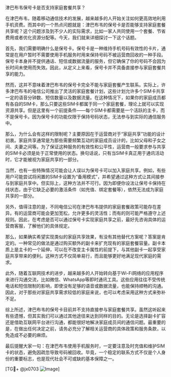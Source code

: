 津巴布韦保号卡是否支持家庭套餐共享？

在津巴布韦，随着移动通信技术的发展，越来越多的人开始关注如何更高效地利用手机资费。而其中的一个热点问题就是：津巴布韦的保号卡是否能够支持家庭套餐共享呢？这个问题涉及到不少人的实际需求，比如一家人共同使用一个套餐、节省费用或者优化资源分配等。今天，我们就来详细探讨一下这个话题。

首先，我们需要明确什么是保号卡。保号卡是一种维持手机号码有效性的卡片，通常是在用户暂时不需要使用手机服务时用来保持号码不被运营商回收的一种手段。保号卡本身并不提供通话、短信或数据流量的服务，但它确保了你的号码不会因为长时间未使用而失效。因此，从定义上来看，保号卡并不具备直接参与家庭套餐共享的能力。

然而，这并不意味着津巴布韦的保号卡完全不能与家庭套餐产生联系。实际上，许多津巴布韦的电信公司推出了灵活的家庭套餐计划，这些计划允许多个SIM卡共享一定的语音分钟数、短信数量以及数据流量。在这种情况下，如果你的家庭成员都有各自的SIM卡，那么只要这些SIM卡都属于同一个家庭套餐，理论上就可以实现资源共享。但是这里有一个前提条件——每个SIM卡都需要是一个活跃的主卡，而不是保号卡。因为保号卡的功能仅限于保持号码状态，无法参与到实际的通信服务中。

那么，为什么会有这样的限制呢？主要原因在于运营商对于“家庭共享”功能的设计初衷。家庭共享通常是为那些需要频繁互动的家庭成员设计的，比如父母和子女之间、夫妻之间等。为了保证这种服务的有效性和公平性，运营商一般要求参与共享的SIM卡必须是处于正常使用的状态。换句话说，只有当SIM卡真正用于通讯活动时，它才能被视为家庭共享的一部分。

当然，也有一些特殊情况可能会让人误以为保号卡可以加入家庭共享。例如，有些用户可能尝试将闲置的SIM卡设置为“备用模式”，并希望通过这种方式让其间接参与到家庭共享中。但实际上，这种方法并不可行。因为即便你设法让保号卡保持在线状态，由于它缺乏必要的激活条件（如充值、绑定套餐等），依然无法成为家庭共享的一部分。

另外，值得注意的是，不同电信公司在津巴布韦提供的家庭套餐政策可能存在差异。有的运营商可能会更加宽松，允许更多的灵活性；而有的则可能严格遵守上述规则。因此，在考虑是否可以通过保号卡实现家庭共享之前，最好先咨询具体的运营商客服，了解他们的具体规定。

那么，如果确实希望实现类似的家庭共享效果，有没有其他替代方案呢？答案是肯定的。一种常见的做法是通过购买额外的副卡来扩充现有的家庭套餐容量。副卡本质上是主卡的一个延伸，可以在不改变主卡属性的前提下，与其他副卡一起享受家庭共享带来的便利。这种方式不仅简单易行，而且能够更好地满足现代家庭的需求。

此外，随着互联网技术的进步，越来越多的人开始转向基于Wi-Fi网络的应用程序来进行沟通交流，比如微信、WhatsApp等即时通讯工具。这些应用往往不受传统电话和短信限制的影响，即使没有足够的语音或数据流量，也能保持顺畅的沟通。因此，对于那些对家庭共享需求较低的家庭来说，也可以考虑采用这种方式来弥补不足。

综上所述，津巴布韦的保号卡目前并不支持直接参与家庭套餐共享。虽然这听起来有些遗憾，但其实我们可以通过其他途径来达到同样的目的。无论是选择副卡扩容还是借助互联网平台进行沟通，都能很好地解决家庭成员间的通信问题。最重要的是，在做出任何决定之前，请务必充分了解相关运营商的具体政策和服务条款，以免造成不必要的麻烦。

最后提醒大家一句：在津巴布韦使用手机服务时，一定要注意及时充值和维护SIM卡的状态，避免因疏忽导致号码被回收。毕竟，一个稳定的联系方式不仅是个人身份的重要标志，也是现代社会不可或缺的基本保障之一。

[TG💪+ @jx0703 ![Image](https://github.com/user-attachments/assets/dbca1d08-cadb-493c-b0ec-ad6f7a83f270)]